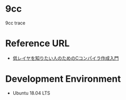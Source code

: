 # 9cc
9cc trace

# Reference URL
* [低レイヤを知りたい人のためのCコンパイラ作成入門](https://www.sigbus.info/compilerbook)

# Development Environment

* Ubuntu 18.04 LTS


